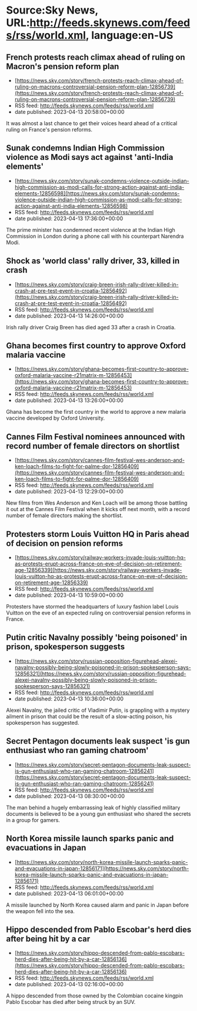 # Source:Sky News, URL:http://feeds.skynews.com/feeds/rss/world.xml, language:en-US

## French protests reach climax ahead of ruling on Macron's pension reform plan
 - [https://news.sky.com/story/french-protests-reach-climax-ahead-of-ruling-on-macrons-controversial-pension-reform-plan-12856739](https://news.sky.com/story/french-protests-reach-climax-ahead-of-ruling-on-macrons-controversial-pension-reform-plan-12856739)
 - RSS feed: http://feeds.skynews.com/feeds/rss/world.xml
 - date published: 2023-04-13 20:58:00+00:00

It was almost a last chance to get their voices heard ahead of a critical ruling on France's pension reforms.

## Sunak condemns Indian High Commission violence as Modi says act against 'anti-India elements'
 - [https://news.sky.com/story/sunak-condemns-violence-outside-indian-high-commission-as-modi-calls-for-strong-action-against-anti-india-elements-12856598](https://news.sky.com/story/sunak-condemns-violence-outside-indian-high-commission-as-modi-calls-for-strong-action-against-anti-india-elements-12856598)
 - RSS feed: http://feeds.skynews.com/feeds/rss/world.xml
 - date published: 2023-04-13 17:36:00+00:00

The prime minister has condemned recent violence at the Indian High Commission in London during a phone call with his counterpart Narendra Modi.

## Shock as 'world class' rally driver, 33, killed in crash
 - [https://news.sky.com/story/craig-breen-irish-rally-driver-killed-in-crash-at-pre-test-event-in-croatia-12856492](https://news.sky.com/story/craig-breen-irish-rally-driver-killed-in-crash-at-pre-test-event-in-croatia-12856492)
 - RSS feed: http://feeds.skynews.com/feeds/rss/world.xml
 - date published: 2023-04-13 14:26:00+00:00

Irish rally driver Craig Breen has died aged 33 after a crash in Croatia.

## Ghana becomes first country to approve Oxford malaria vaccine
 - [https://news.sky.com/story/ghana-becomes-first-country-to-approve-oxford-malaria-vaccine-r21matrix-m-12856453](https://news.sky.com/story/ghana-becomes-first-country-to-approve-oxford-malaria-vaccine-r21matrix-m-12856453)
 - RSS feed: http://feeds.skynews.com/feeds/rss/world.xml
 - date published: 2023-04-13 13:26:00+00:00

Ghana has become the first country in the world to approve a new malaria vaccine developed by Oxford University.

## Cannes Film Festival nominees announced with record number of female directors on shortlist
 - [https://news.sky.com/story/cannes-film-festival-wes-anderson-and-ken-loach-films-to-fight-for-palme-dor-12856409](https://news.sky.com/story/cannes-film-festival-wes-anderson-and-ken-loach-films-to-fight-for-palme-dor-12856409)
 - RSS feed: http://feeds.skynews.com/feeds/rss/world.xml
 - date published: 2023-04-13 12:29:00+00:00

New films from Wes Anderson and Ken Loach will be among those battling it out at the Cannes Film Festival when it kicks off next month, with a record number of female directors making the shortlist.

## Protesters storm Louis Vuitton HQ in Paris ahead of decision on pension reforms
 - [https://news.sky.com/story/railway-workers-invade-louis-vuitton-hq-as-protests-erupt-across-france-on-eve-of-decision-on-retirement-age-12856339](https://news.sky.com/story/railway-workers-invade-louis-vuitton-hq-as-protests-erupt-across-france-on-eve-of-decision-on-retirement-age-12856339)
 - RSS feed: http://feeds.skynews.com/feeds/rss/world.xml
 - date published: 2023-04-13 10:59:00+00:00

Protesters have stormed the headquarters of luxury fashion label Louis Vuitton on the eve of an expected ruling on controversial pension reforms in France.

## Putin critic Navalny possibly 'being poisoned' in prison, spokesperson suggests
 - [https://news.sky.com/story/russian-opposition-figurehead-alexei-navalny-possibly-being-slowly-poisoned-in-prison-spokesperson-says-12856321](https://news.sky.com/story/russian-opposition-figurehead-alexei-navalny-possibly-being-slowly-poisoned-in-prison-spokesperson-says-12856321)
 - RSS feed: http://feeds.skynews.com/feeds/rss/world.xml
 - date published: 2023-04-13 10:36:00+00:00

Alexei Navalny, the jailed critic of Vladimir Putin, is grappling with a mystery ailment in prison that could be the result of a slow-acting poison, his spokesperson has suggested.

## Secret Pentagon documents leak suspect 'is gun enthusiast who ran gaming chatroom'
 - [https://news.sky.com/story/secret-pentagon-documents-leak-suspect-is-gun-enthusiast-who-ran-gaming-chatroom-12856241](https://news.sky.com/story/secret-pentagon-documents-leak-suspect-is-gun-enthusiast-who-ran-gaming-chatroom-12856241)
 - RSS feed: http://feeds.skynews.com/feeds/rss/world.xml
 - date published: 2023-04-13 08:30:00+00:00

The man behind a hugely embarrassing leak of highly classified military documents is believed to be a young gun enthusiast who shared the secrets in a group for gamers.

## North Korea missile launch sparks panic and evacuations in Japan
 - [https://news.sky.com/story/north-korea-missile-launch-sparks-panic-and-evacuations-in-japan-12856171](https://news.sky.com/story/north-korea-missile-launch-sparks-panic-and-evacuations-in-japan-12856171)
 - RSS feed: http://feeds.skynews.com/feeds/rss/world.xml
 - date published: 2023-04-13 06:01:00+00:00

A missile launched by North Korea caused alarm and panic in Japan before the weapon fell into the sea.

## Hippo descended from Pablo Escobar's herd dies after being hit by a car
 - [https://news.sky.com/story/hippo-descended-from-pablo-escobars-herd-dies-after-being-hit-by-a-car-12856136](https://news.sky.com/story/hippo-descended-from-pablo-escobars-herd-dies-after-being-hit-by-a-car-12856136)
 - RSS feed: http://feeds.skynews.com/feeds/rss/world.xml
 - date published: 2023-04-13 02:16:00+00:00

A hippo descended from those owned by the Colombian cocaine kingpin Pablo Escobar has died after being struck by an SUV.

